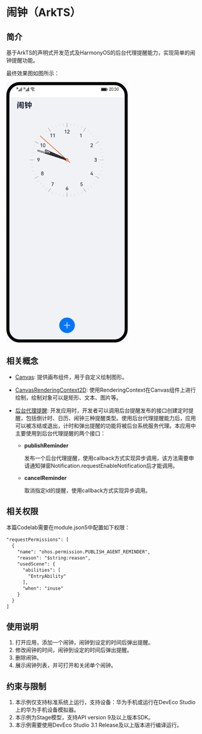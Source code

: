 # 闹钟（ArkTS）

## 简介

基于ArkTS的声明式开发范式及HarmonyOS的后台代理提醒能力，实现简单的闹钟提醒功能。

最终效果图如图所示：

![](screenshots/device/AlarmClock.gif)

## 相关概念

- [Canvas](https://developer.harmonyos.com/cn/docs/documentation/doc-guides-V3/arkts-drawing-customization-on-canvas-0000001453684976-V3?catalogVersion=V3): 提供画布组件，用于自定义绘制图形。

- [CanvasRenderingContext2D](https://developer.harmonyos.com/cn/docs/documentation/doc-references-V3/ts-canvasrenderingcontext2d-0000001478181441-V3?catalogVersion=V3): 使用RenderingContext在Canvas组件上进行绘制，绘制对象可以是矩形、文本、图片等。

- [后台代理提醒](https://developer.harmonyos.com/cn/docs/documentation/doc-guides-V3/reminder-agent-development-0000001493903928-V3?catalogVersion=V3): 开发应用时，开发者可以调用后台提醒发布的接口创建定时提醒，包括倒计时、日历、闹钟三种提醒类型。使用后台代理提醒能力后，应用可以被冻结或退出，计时和弹出提醒的功能将被后台系统服务代理。本应用中主要使用到后台代理提醒的两个接口：

    -   **publishReminder**

          发布一个后台代理提醒，使用callback方式实现异步调用，该方法需要申请通知弹窗Notification.requestEnableNotification后才能调用。

    -   **cancelReminder**

          取消指定id的提醒，使用callback方式实现异步调用。

## 相关权限

本篇Codelab需要在module.json5中配置如下权限：

```
"requestPermissions": [
  {
    "name": "ohos.permission.PUBLISH_AGENT_REMINDER",
    "reason": "$string:reason",
    "usedScene": {
      "abilities": [
        "EntryAbility"    
      ],
      "when": "inuse"
    }
  }
]
```

## 使用说明
1. 打开应用，添加一个闹钟，闹钟到设定的时间后弹出提醒。
2. 修改闹钟的时间，闹钟到设定的时间后弹出提醒。
3. 删除闹钟。
4. 展示闹钟列表，并可打开和关闭单个闹钟。

## 约束与限制

1. 本示例仅支持标准系统上运行，支持设备：华为手机或运行在DevEco Studio上的华为手机设备模拟器。
2. 本示例为Stage模型，支持API version 9及以上版本SDK。
3. 本示例需要使用DevEco Studio 3.1 Release及以上版本进行编译运行。

